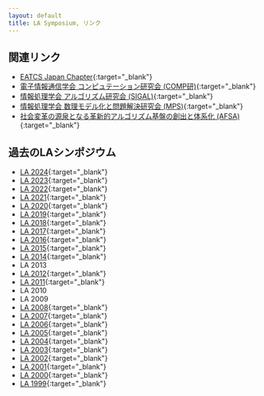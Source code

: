 ```yaml
---
layout: default
title: LA Symposium, リンク
---
```


関連リンク
--------
* [EATCS Japan Chapter](http://www.dais.is.tohoku.ac.jp/eatcs_japan/index-j.html){:target="_blank"}
* [電子情報通信学会 コンピュテーション研究会 (COMP研)](http://www.ieice.org/~comp/){:target="_blank"}
* [情報処理学会 アルゴリズム研究会 (SIGAL)](http://www.ipsj-sigal.or.jp/){:target="_blank"}
* [情報処理学会 数理モデル化と問題解決研究会 (MPS)](http://www.ipsj.or.jp/sig/mps/){:target="_blank"}
* [社会変革の源泉となる革新的アルゴリズム基盤の創出と体系化 (AFSA)](https://afsa.jp){:target="_blank"}

過去のLAシンポジウム
--------
* [LA 2024](./2024/index.html){:target="_blank"}
* [LA 2023](./2023/index.html){:target="_blank"}
* [LA 2022](https://la-symposium2022.github.io/index.html){:target="_blank"}
* [LA 2021](http://tcs.inf.kyushu-u.ac.jp/LA2021/index.php){:target="_blank"}
* [LA 2020](http://www-ppl.ist.osaka-u.ac.jp/la2020/){:target="_blank"}
* [LA 2019](https://la2019.trs.css.i.nagoya-u.ac.jp/){:target="_blank"}
* [LA 2018](http://www.nishino-lab.jp/la2018/){:target="_blank"}
* [LA 2017](https://www.iss.is.tohoku.ac.jp/semi/LA2017/){:target="_blank"}
* [LA 2016](https://junkawahara.github.io/la2016/){:target="_blank"}
* [LA 2015](https://la-symposium2022.github.io//LA2015){:target="_blank"}
* [LA 2014](http://www.se.hiroshima-u.ac.jp/LA2014/){:target="_blank"}
* LA 2013
* [LA 2012](http://www-infosec.ist.osaka-u.ac.jp/LA2012/){:target="_blank"}
* [LA 2011](http://www.al.cm.is.nagoya-u.ac.jp/LA2011/){:target="_blank"}
* LA 2010
* LA 2009
* [LA 2008](http://www.lab2.kuis.kyoto-u.ac.jp/LA2008/){:target="_blank"}
* [LA 2007](http://www.lab2.kuis.kyoto-u.ac.jp/LA2008/LA2007/){:target="_blank"}
* [LA 2006](http://www.lab2.kuis.kyoto-u.ac.jp/LA2008/LA2006/){:target="_blank"}
* [LA 2005](http://www.lab2.kuis.kyoto-u.ac.jp/LA2008/LA2005/){:target="_blank"}
* [LA 2004](http://www.lab2.kuis.kyoto-u.ac.jp/LA2008/LA2004/){:target="_blank"}
* [LA 2003](http://www.lab2.kuis.kyoto-u.ac.jp/LA2008/LA2003/){:target="_blank"}
* [LA 2002](http://www.lab2.kuis.kyoto-u.ac.jp/LA2008/LA2002/){:target="_blank"}
* [LA 2001](http://www.lab2.kuis.kyoto-u.ac.jp/LA2008/LA2001/){:target="_blank"}
* [LA 2000](http://www.lab2.kuis.kyoto-u.ac.jp/LA2008/LA2000/){:target="_blank"}
* [LA 1999](http://www.lab2.kuis.kyoto-u.ac.jp/LA2008/LA1999/){:target="_blank"}
